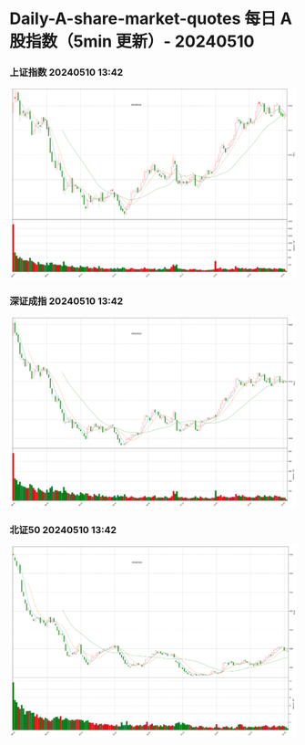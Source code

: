 
# Daily-A-share-market-quotes 每日 A 股指数（5min 更新）- 20240510

### 上证指数 20240510 13:42
![](./fig/2024/5/20240510-sh000001.png)

### 深证成指 20240510 13:42
![](./fig/2024/5/20240510-sz399001.png)

### 北证50 20240510 13:42
![](./fig/2024/5/20240510-bj899050.png)
